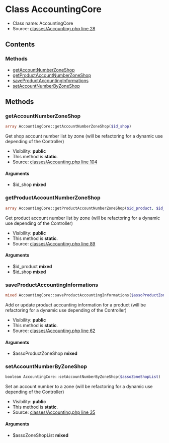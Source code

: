 Class AccountingCore
=====================





* Class name: AccountingCore
* Source: [classes/Accounting.php line 28](https://github.com/PrestaShop/PrestaShop/blob/1.5.0.1/classes/Accounting.php#L28)


Contents
--------



### Methods

* [getAccountNumberZoneShop](#method-getAccountNumberZoneShop)
* [getProductAccountNumberZoneShop](#method-getProductAccountNumberZoneShop)
* [saveProductAccountingInformations](#method-saveProductAccountingInformations)
* [setAccountNumberByZoneShop](#method-setAccountNumberByZoneShop)






Methods
-------


### <a name="method-getAccountNumberZoneShop"></a>getAccountNumberZoneShop

```php
array AccountingCore::getAccountNumberZoneShop($id_shop)
```

Get shop account number list by zone (will be refactoring for a dynamic use depending of the Controller)



* Visibility: **public**
* This method is **static**.
* Source: [classes/Accounting.php line 104](https://github.com/PrestaShop/PrestaShop/blob/1.5.0.1/classes/Accounting.php#L104)


#### Arguments
* $id_shop **mixed**



### <a name="method-getProductAccountNumberZoneShop"></a>getProductAccountNumberZoneShop

```php
array AccountingCore::getProductAccountNumberZoneShop($id_product, $id_shop)
```

Get product account number list by zone (will be refactoring for a dynamic use depending of the Controller)



* Visibility: **public**
* This method is **static**.
* Source: [classes/Accounting.php line 89](https://github.com/PrestaShop/PrestaShop/blob/1.5.0.1/classes/Accounting.php#L89)


#### Arguments
* $id_product **mixed**
* $id_shop **mixed**



### <a name="method-saveProductAccountingInformations"></a>saveProductAccountingInformations

```php
mixed AccountingCore::saveProductAccountingInformations($assoProductZoneShop)
```

Add or update product accounting information for a product (will be refactoring for a dynamic use depending of the Controller)



* Visibility: **public**
* This method is **static**.
* Source: [classes/Accounting.php line 62](https://github.com/PrestaShop/PrestaShop/blob/1.5.0.1/classes/Accounting.php#L62)


#### Arguments
* $assoProductZoneShop **mixed**



### <a name="method-setAccountNumberByZoneShop"></a>setAccountNumberByZoneShop

```php
boolean AccountingCore::setAccountNumberByZoneShop($assoZoneShopList)
```

Set an account number to a zone (will be refactoring for a dynamic use depending of the Controller)



* Visibility: **public**
* This method is **static**.
* Source: [classes/Accounting.php line 35](https://github.com/PrestaShop/PrestaShop/blob/1.5.0.1/classes/Accounting.php#L35)


#### Arguments
* $assoZoneShopList **mixed**


